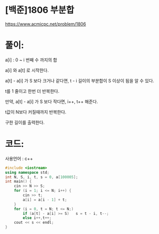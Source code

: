# [백준]1806 부분합

https://www.acmicpc.net/problem/1806

# 풀이:

a[i] : 0 ~ i 번째 수 까지의 합

a[i] 와 a[t] 로 시작한다.

a[t] - a[i] 가 S 보다 크거나 같다면, t - i 길이의 부분합이 S 이상이 됨을 알 수 있다.

t를 1 줄이고 한번 더 반복한다.

만약, a[t] - a[i] 가 S 보다 작다면, i++, t++ 해준다.

t값이 N보다 커질때까지 반복한다.

구한 길이를 출력한다.



# **코드:** 

사용언어 : c++	
```c++
#include <iostream>
using namespace std;
int N, S, i, t, s = 0, a[100005];
int main() {
	cin >> N >> S;
	for (i = 1; i <= N; i++) {
		cin >> t;
		a[i] = a[i - 1] + t;
	}
	for (i = 0, t = N; t <= N;)
		if (a[t] - a[i] >= S)	s = t - i, t--;
		else i++,t++;
	cout << s << endl;
}
```


